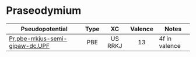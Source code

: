 # Praseodymium
| Pseudopotential | Type | XC | Valence | Notes |
|-----------------|:----:|:--:|:-------:|-------|
| [Pr.pbe-rrkjus-semi-gipaw-dc.UPF](./Pr.pbe-rrkjus-semi-gipaw-dc/Pr.pbe-rrkjus-semi-gipaw-dc.UPF) | PBE | US RRKJ | 13 | 4f in valence |
